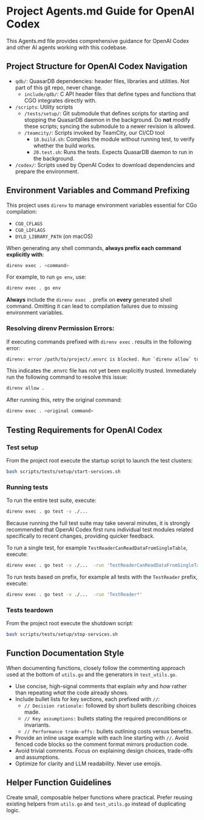 # Project Agents.md Guide for OpenAI Codex

This Agents.md file provides comprehensive guidance for OpenAI Codex and other AI agents working with this codebase.

## Project Structure for OpenAI Codex Navigation

- `qdb/`: QuasarDB dependencies: header files, libraries and utilities. Not part of this git repo, never change.
  - `include/qdb/`: C API header files that define types and functions that CGO integrates directly with.
- `/scripts`: Utility scripts
  - `/tests/setup/`: Git submodule that defines scripts for starting and stopping the QuasarDB daemon in the background. Do **not** modify these scripts; syncing the submodule to a newer revision is allowed.
  - `/teamcity/`: Scripts invoked by TeamCity, our CI/CD tool
    - `10.build.sh`: Compiles the module without running test, to verify whether the build works.
    - `20.test.sh`: Runs the tests. Expects QuasarDB daemon to run in the background.
 - `/codex/`: Scripts used by OpenAI Codex to download dependencies and prepare the environment.

## Environment Variables and Command Prefixing

This project uses `direnv` to manage environment variables essential for CGo compilation:

- `CGO_CFLAGS`
- `CGO_LDFLAGS`
- `DYLD_LIBRARY_PATH` (on macOS)

When generating any shell commands, **always prefix each command explicitly with**:

```bash
direnv exec . <command>
```

For example, to run `go env`, use:

```bash
direnv exec . go env
```

**Always** include the `direnv exec .` prefix on **every** generated shell command. Omitting it can lead to compilation failures due to missing environment variables.

### Resolving direnv Permission Errors:

If executing commands prefixed with `direnv exec` . results in the following error:

```bash
direnv: error /path/to/project/.envrc is blocked. Run `direnv allow` to approve its content
```

This indicates the .envrc file has not yet been explicitly trusted.
Immediately run the following command to resolve this issue:

```bash
direnv allow .
```

After running this, retry the original command:

```bash
direnv exec . <original command>
```

## Testing Requirements for OpenAI Codex

### Test setup

From the project root execute the startup script to launch the test clusters:

```bash
bash scripts/tests/setup/start-services.sh
```

### Running tests

To run the entire test suite, execute:

```bash
direnv exec . go test -v ./...
```

Because running the full test suite may take several minutes, it is strongly recommended that OpenAI Codex first runs individual test modules related specifically to recent changes, providing quicker feedback.

To run a single test, for example `TestReaderCanReadDataFromSingleTable`, execute:

```bash
direnv exec . go test -v ./...  -run 'TestReaderCanReadDataFromSingleTable'
```

To run tests based on prefix, for example all tests with the `TestReader` prefix, execute:

```bash
direnv exec . go test -v ./...  -run 'TestReader*'
```

### Tests teardown
From the project root execute the shutdown script:

```bash
bash scripts/tests/setup/stop-services.sh
```
## Function Documentation Style

When documenting functions, closely follow the commenting approach used at the bottom of `utils.go` and the generators in `test_utils.go`.

- Use concise, high-signal comments that explain *why* and *how* rather than repeating *what* the code already shows.
- Include bullet lists for key sections, each prefixed with `//`:
  - `// Decision rationale:` followed by short bullets describing choices made.
  - `// Key assumptions:` bullets stating the required preconditions or invariants.
  - `// Performance trade-offs:` bullets outlining costs versus benefits.
- Provide an inline usage example with each line starting with `//`. Avoid fenced code blocks so the comment format mirrors production code.
- Avoid trivial comments. Focus on explaining design choices, trade-offs and assumptions.
- Optimize for clarity and LLM readability. Never use emojis.

## Helper Function Guidelines

Create small, composable helper functions where practical. Prefer reusing existing helpers from `utils.go` and `test_utils.go` instead of duplicating logic.
